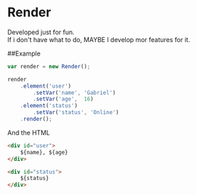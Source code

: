 Render
======
Developed just for fun.<br />
If i don't have what to do, MAYBE I develop mor features for it.

##Example
```js
var render = new Render();

render
    .element('user')
        .setVar('name', 'Gabriel')
        .setVar('age',  16)
    .element('status')
        .setVar('status', 'Online')
    .render();
```

And the HTML
```html
<div id="user">
    ${name}, ${age}
</div>

<div id="status">
    ${status}
</div>
```